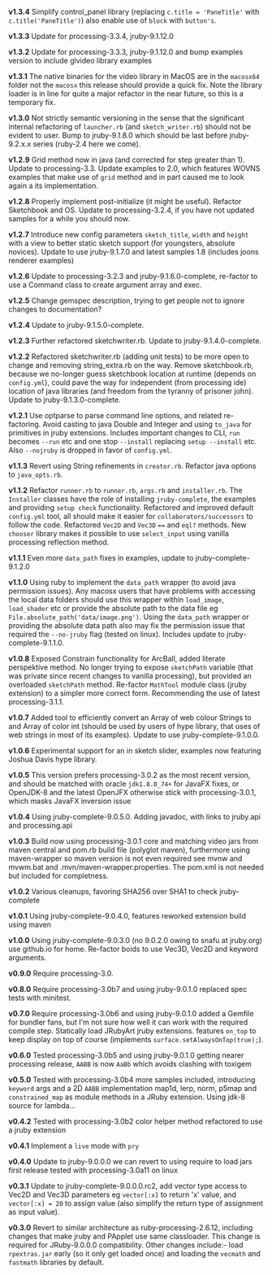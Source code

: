 **v1.3.4** Simplify control_panel library (replacing `c.title = 'PaneTitle'` with `c.title('PaneTitle')`) also enable use of `block` with `button's`.

**v1.3.3** Update for processing-3.3.4, jruby-9.1.12.0

**v1.3.2** Update for processing-3.3.3, jruby-9.1.12.0 and bump examples version to include glvideo library examples

**v1.3.1** The native binaries for the video library in MacOS are in the `macosx64` folder not the `macosx` this release should provide a quick fix. Note the library loader is in line for quite a major refactor in the near future, so this is a temporary fix.

**v1.3.0** Not strictly semantic versioning in the sense that the significant internal refactoring of `launcher.rb` (and `sketch_writer.rb`) should not be evident to user. Bump to jruby-9.1.8.0 which should be last before jruby-9.2.x.x series (ruby-2.4 here we come).

**v1.2.9** Grid method now in java (and corrected for step greater than 1). Update to processing-3.3. Update examples to 2.0, which features WOVNS examples that make use of `grid` method and in part caused me to look again a its implementation.

**v1.2.8** Properly implement post-initialize (it might be useful). Refactor Sketchbook and OS. Update to processing-3.2.4, if you have not updated samples for a while you should now.

**v1.2.7** Introduce new config parameters `sketch_title`, `width` and `height` with a view to better static sketch support (for youngsters, absolute novices). Update to use jruby-9.1.7.0 and latest samples 1.8 (includes joons renderer examples)

**v1.2.6** Update to processing-3.2.3 and jruby-9.1.6.0-complete, re-factor to use a Command class to create argument array and exec.

**v1.2.5** Change gemspec description, trying to get people not to ignore changes to documentation?

**v1.2.4** Update to jruby-9.1.5.0-complete.

**v1.2.3** Further refactored sketchwriter.rb. Update to jruby-9.1.4.0-complete.

**v1.2.2** Refactored sketchwriter.rb (adding unit tests) to be more open to change and removing string_extra.rb on the way. Remove sketchbook.rb, because we no-longer guess sketchbook location at runtime (depends on `config.yml`), could pave the way for independent (from processing ide) location of java libraries (and freedom from the tyranny of prisoner john). Update to jruby-9.1.3.0-complete.


**v1.2.1** Use optparse to parse command line options, and related re-factoring. Avoid casting to java Double and Integer and using `to_java` for primitives in jruby extensions. Includes important changes to CLI, `run` becomes `--run` etc and one stop `--install` replacing `setup --install` etc.
Also `--nojruby` is dropped in favor of `config.yml`.

**v1.1.3** Revert using String refinements in `creator.rb`. Refactor java options to `java_opts.rb`.

**v1.1.2** Refactor `runner.rb` to `runner.rb`, `args.rb` and `installer.rb`. The `Installer` classes have the role of installing `jruby-complete`, the examples and providing `setup check` functionality. Refactored and improved default `config.yml` tool, all should make it easier for `collaborators/successors` to follow the code. Refactored `Vec2D` and `Vec3D` `==` and `eql?` methods. New `chooser` library makes it possible to use `select_input` using vanilla processing reflection method.

**v1.1.1** Even more `data_path` fixes in examples, update to jruby-complete-9.1.2.0

**v1.1.0** Using ruby to implement the `data_path` wrapper (to avoid java permission issues). Any macosx users that have problems with accessing the local data folders should use this wrapper within `load_image`, `load_shader` etc or provide the absolute path to the data file eg `File.absolute_path('data/image.png')`. Using the `data_path` wrapper or providing the absolute data path also may fix the permission issue that required the `--no-jruby` flag (tested on linux). Includes update to jruby-complete-9.1.1.0.

**v1.0.8** Exposed Constrain functionality for ArcBall, added literate perspektive method. No longer trying to expose `sketchPath` variable (that was private since recent changes to vanilla processing), but provided an overloaded `sketchPath` method. Re-factor `MathTool` module class (jruby extension) to a simpler more correct form. Recommending the use of latest processing-3.1.1.

**v1.0.7** Added tool to efficiently convert an Array of web colour Strings to and Array of color int (should be used by users of hype library, that uses of web strings in most of its examples). Update to use jruby-complete-9.1.0.0.

**v1.0.6** Experimental support for an in sketch slider, examples now featuring Joshua Davis hype library.

**v1.0.5** This version prefers processing-3.0.2 as the most recent version, and should be matched with oracle `jdk1.8.0_74+` for JavaFX fixes, or OpenJDK-8 and the latest OpenJFX otherwise stick with processing-3.0.1, which masks JavaFX inversion issue

**v1.0.4** Using jruby-complete-9.0.5.0. Adding javadoc, with links to jruby.api and processing.api

**v1.0.3** Build now using processing-3.0.1 core and matching video jars from maven central and pom.rb build file (polyglot maven), furthermore using maven-wrapper so maven version is not even required see mvnw and mvwm.bat and .mvn/maven-wrapper.properties. The pom.xml is not needed but included for completness.

**v1.0.2** Various cleanups, favoring SHA256 over SHA1 to check jruby-complete

**v1.0.1** Using jruby-complete-9.0.4.0, features reworked extension build using maven

**v1.0.0** Using jruby-complete-9.0.3.0 (no 9.0.2.0 owing to snafu at jruby.org) use github.io for home. Re-factor boids to use Vec3D, Vec2D and keyword arguments.

**v0.9.0** Require processing-3.0.

**v0.8.0** Require processing-3.0b7 and using jruby-9.0.1.0 replaced spec tests with minitest.

**v0.7.0** Require processing-3.0b6 and using jruby-9.0.1.0 added a Gemfile for bundler fans, but I'm not sure how well it can work with the required compile step. Statically load JRubyArt jruby extensions. features `on_top` to keep display on top of course (implements `surface.setAlwaysOnTop(true);`).

**v0.6.0** Tested processing-3.0b5 and using jruby-9.0.1.0 getting nearer processing release, `AABB` is now `AaBb` which avoids clashing with toxigem

**v0.5.0** Tested with processing-3.0b4 more samples included, introducing `keyword` args and a 2D `AABB` implementation
map1d, lerp, norm, p5map and `constrained_map` as module methods in a JRuby extension. Using jdk-8 source for lambda...

**v0.4.2** Tested with processing-3.0b2 color helper method refactored to use a jruby extension

**v0.4.1** Implement a `live` mode with `pry`

**v0.4.0** Update to jruby-9.0.0.0 we can revert to using require to load jars first release tested with processing-3.0a11 on linux

**v0.3.1** Update to jruby-complete-9.0.0.0.rc2, add vector type access to Vec2D and Vec3D parameters eg `vector[:x]` to return 'x' value,  and `vector[:x] = 20` to assign value (also simplify the return type of assignment as input value).

**v0.3.0** Revert to similar architecture as ruby-processing-2.6.12, including changes that make jruby and PApplet use same classloader.  This change is required for JRuby-9.0.0.0 compatibility. Other changes include:- load `rpextras.jar` early (so it only get loaded once) and loading the `vecmath` and `fastmath` libraries by default.
